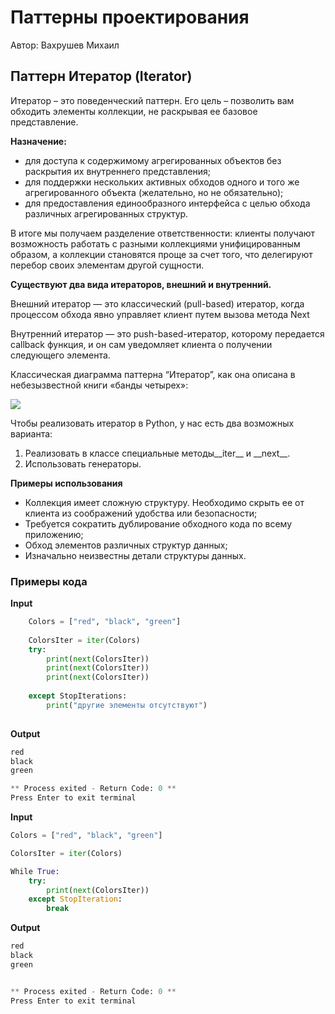 Паттерны проектирования
=======================

Автор: Вахрушев Михаил

Паттерн Итератор (Iterator)
---------------------------

Итератор – это поведенческий паттерн. Его цель – позволить вам обходить элементы коллекции, не раскрывая ее базовое представление.

**Назначение:**

*   для доступа к содержимому агрегированных объектов без раскрытия их внутреннего представления;
*   для поддержки нескольких активных обходов одного и того же агрегированного объекта (желательно, но не обязательно);
*   для предоставления единообразного интерфейса с целью обхода различных агрегированных структур.

В итоге мы получаем разделение ответственности: клиенты получают возможность работать с разными коллекциями унифицированным образом, а коллекции становятся проще за счет того, что делегируют перебор своих элементам другой сущности.

**Существуют два вида итераторов, внешний и внутренний.**

Внешний итератор — это классический (pull-based) итератор, когда процессом обхода явно управляет клиент путем вызова метода Next

Внутренний итератор — это push-based-итератор, которому передается callback функция, и он сам уведомляет клиента о получении следующего элемента.

Классическая диаграмма паттерна “Итератор”, как она описана в небезызвестной книги «банды четырех»:

![](https://habrastorage.org/getpro/habr/post_images/7a1/e92/c3d/7a1e92c3d6fbd859de3d9e967d4f8a74.gif)

Чтобы реализовать итератор в Python, у нас есть два возможных варианта:

1.  Реализовать в классе специальные методы\_\_iter\_\_ и \_\_next\_\_.
2.  Использовать генераторы.

**Примеры использования**

*   Коллекция имеет сложную структуру. Необходимо скрыть ее от клиента из соображений удобства или безопасности;
*   Требуется сократить дублирование обходного кода по всему приложению;
*   Обход элементов различных структур данных;
*   Изначально неизвестны детали структуры данных.

### Примеры кода
**Input**
```Python    
    Colors = ["red", "black", "green"]
    
    ColorsIter = iter(Colors)
    try:
        print(next(ColorsIter))
        print(next(ColorsIter))
        print(next(ColorsIter))
        
    except StopIterations:
        print("другие элементы отсутствуют")
    
```
**Output**
```Python
red
black
green

** Process exited - Return Code: 0 **
Press Enter to exit terminal
```
**Input**
```Python
Colors = ["red", "black", "green"]

ColorsIter = iter(Colors)

While True:
    try:
        print(next(ColorsIter))
    except StopIteration:
        break
```
**Output**
```Python
red
black
green


** Process exited - Return Code: 0 **
Press Enter to exit terminal
```
